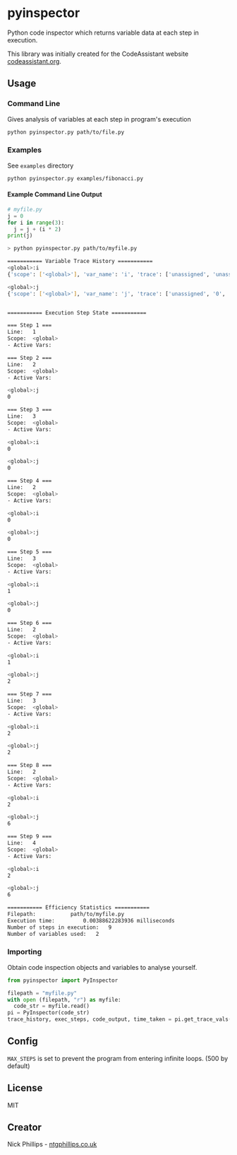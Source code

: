 # pyinspector
Python code inspector which returns variable data at each step in execution.

This library was initially created for the CodeAssistant website [codeassistant.org](http://www.codeassistant.org).

## Usage

### Command Line
Gives analysis of variables at each step in program's execution

```bash
python pyinspector.py path/to/file.py
```

### Examples
See `examples` directory
```bash
python pyinspector.py examples/fibonacci.py
```

#### Example Command Line Output
```python
# myfile.py
j = 0
for i in range(3):
  j = j + (i * 2)
print(j)
```

```bash
> python pyinspector.py path/to/myfile.py

=========== Variable Trace History ===========
<global>:i
{'scope': ['<global>'], 'var_name': 'i', 'trace': ['unassigned', 'unassigned', '0', '0', '1', '1', '2', '2', '2']}

<global>:j
{'scope': ['<global>'], 'var_name': 'j', 'trace': ['unassigned', '0', '0', '0', '0', '2', '2', '6', '6']}


=========== Execution Step State ===========

=== Step 1 ===
Line:	1
Scope:	<global>
- Active Vars:

=== Step 2 ===
Line:	2
Scope:	<global>
- Active Vars:

<global>:j
0

=== Step 3 ===
Line:	3
Scope:	<global>
- Active Vars:

<global>:i
0

<global>:j
0

=== Step 4 ===
Line:	2
Scope:	<global>
- Active Vars:

<global>:i
0

<global>:j
0

=== Step 5 ===
Line:	3
Scope:	<global>
- Active Vars:

<global>:i
1

<global>:j
0

=== Step 6 ===
Line:	2
Scope:	<global>
- Active Vars:

<global>:i
1

<global>:j
2

=== Step 7 ===
Line:	3
Scope:	<global>
- Active Vars:

<global>:i
2

<global>:j
2

=== Step 8 ===
Line:	2
Scope:	<global>
- Active Vars:

<global>:i
2

<global>:j
6

=== Step 9 ===
Line:	4
Scope:	<global>
- Active Vars:

<global>:i
2

<global>:j
6

=========== Efficiency Statistics ===========
Filepath:			path/to/myfile.py
Execution time:			0.00388622283936 milliseconds
Number of steps in execution:	9
Number of variables used:	2
```

### Importing
Obtain code inspection objects and variables to analyse yourself.

```python
from pyinspector import PyInspector

filepath = "myfile.py"
with open (filepath, "r") as myfile:
  code_str = myfile.read()
pi = PyInspector(code_str)
trace_history, exec_steps, code_output, time_taken = pi.get_trace_vals()
```

## Config
`MAX_STEPS` is set to prevent the program from entering infinite loops. (500 by default)

## License
MIT

## Creator
Nick Phillips - [ntgphillips.co.uk](http://www.ntgphillips.co.uk)
